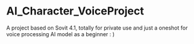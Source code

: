 # AI_Character_VoiceProject
A project based on Sovit 4.1, totally for private use and just a oneshot for voice processing AI model as a beginner : )
